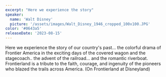 ```yaml
---
excerpt: "Here we experience the story"
speaker:
  name: 'Walt Disney'
  picture: '/assets/images/Walt_Disney_1946_cropped_100x100.JPG'
color: '#0643a5'
releaseDate: '2023-08-15'
---
```

Here we experience the story of our country's past... the colorful drama of Frontier America in the exciting days of the covered wagon and the stagecoach.. the advent of the railroad... and the romantic riverboat. Frontierland is a tribute to the faith, courage, and ingenuity of the pioneers who blazed the trails across America. (On Frontierland at Disneyland)